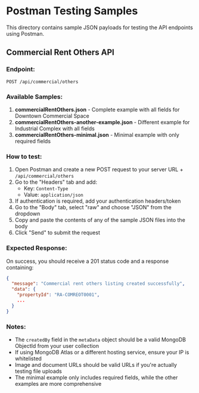# Postman Testing Samples

This directory contains sample JSON payloads for testing the API endpoints using Postman.

## Commercial Rent Others API

### Endpoint: 
```
POST /api/commercial/others
```

### Available Samples:

1. **commercialRentOthers.json** - Complete example with all fields for Downtown Commercial Space
2. **commercialRentOthers-another-example.json** - Different example for Industrial Complex with all fields
3. **commercialRentOthers-minimal.json** - Minimal example with only required fields

### How to test:

1. Open Postman and create a new POST request to your server URL + `/api/commercial/others`
2. Go to the "Headers" tab and add:
   - Key: `Content-Type`
   - Value: `application/json`
3. If authentication is required, add your authentication headers/token
4. Go to the "Body" tab, select "raw" and choose "JSON" from the dropdown
5. Copy and paste the contents of any of the sample JSON files into the body
6. Click "Send" to submit the request

### Expected Response:

On success, you should receive a 201 status code and a response containing:
```json
{
  "message": "Commercial rent others listing created successfully",
  "data": {
    "propertyId": "RA-COMREOT0001",
    ...
  }
}
```

### Notes:

- The `createdBy` field in the `metaData` object should be a valid MongoDB ObjectId from your user collection
- If using MongoDB Atlas or a different hosting service, ensure your IP is whitelisted
- Image and document URLs should be valid URLs if you're actually testing file uploads
- The minimal example only includes required fields, while the other examples are more comprehensive 